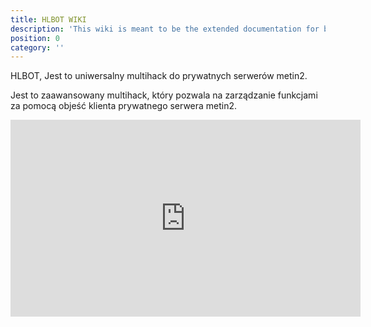 ```yaml
---
title: HLBOT WIKI
description: 'This wiki is meant to be the extended documentation for both end users and developers, so it is separated in those two categories.'
position: 0
category: ''
---
```

HLBOT, Jest to uniwersalny multihack do prywatnych serwerów metin2.

Jest to zaawansowany multihack, który pozwala na zarządzanie funkcjami za pomocą objeść klienta prywatnego serwera metin2.
<alert type="info">
<iframe width="560" height="315" src="https://www.youtube.com/watch?v=skeDaeLkN7o" title="YouTube video player" frameborder="0" allow="accelerometer; autoplay; clipboard-write; encrypted-media; gyroscope; picture-in-picture" allowfullscreen></iframe>
</alert>